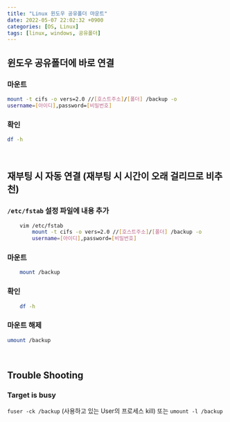 ```yaml
---
title: "Linux 윈도우 공유폴더 마운트"
date: 2022-05-07 22:02:32 +0900
categories: [OS, Linux]
tags: [linux, windows, 공유폴더]
---
```


## 윈도우 공유폴더에 바로 연결

### 마운트
```bash
mount -t cifs -o vers=2.0 //[호스트주소]/[폴더] /backup -o
username=[아이디],password=[비밀번호]
```

### 확인
```bash
df -h
```
<br>


## 재부팅 시 자동 연결 (재부팅 시 시간이 오래 걸리므로 비추천)

### `/etc/fstab` 설정 파일에 내용 추가
```bash
    vim /etc/fstab
    	mount -t cifs -o vers=2.0 //[호스트주소]/[폴더] /backup -o
    	username=[아이디],password=[비밀번호]
```

### 마운트
```bash
    mount /backup
```

### 확인
```bash
    df -h
```

### 마운트 해제
```bash
umount /backup
```
<br>

## Trouble Shooting

### Target is busy
`fuser -ck /backup` (사용하고 있는 User의 프로세스 kill) 또는 `umount -l /backup`
